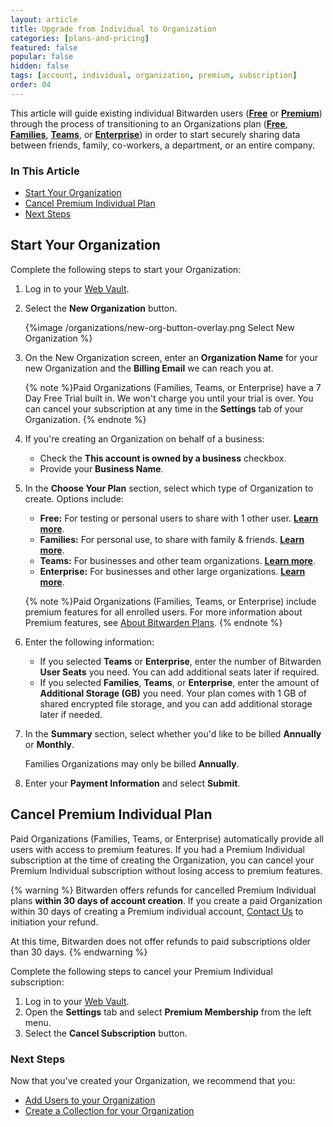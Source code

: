 ```yaml
---
layout: article
title: Upgrade from Individual to Organization
categories: [plans-and-pricing]
featured: false
popular: false
hidden: false
tags: [account, individual, organization, premium, subscription]
order: 04
---
```

This article will guide existing individual Bitwarden users ([**Free**](https://bitwarden.com/help/article/about-bitwarden-plans/#free-individual) or [**Premium**](https://bitwarden.com/help/article/about-bitwarden-plans/#premium-individual)) through the process of transitioning to an Organizations plan ([**Free**](https://bitwarden.com/help/article/about-bitwarden-plans/#free-organizations), [**Families**](https://bitwarden.com/help/about-bitwarden-plans/#families-organizations), [**Teams**](https://bitwarden.com/help/article/about-bitwarden-plans/#teams-organizations), or [**Enterprise**](https://bitwarden.com/help/article/about-bitwarden-plans/#enterprise-organizations)) in order to start securely sharing data between friends, family, co-workers, a department, or an entire company.

### In This Article
- [Start Your Organization](#start-your-organization)
- [Cancel Premium Individual Plan](#cancel-premium-individual-plan)
- [Next Steps](#next-steps)

## Start Your Organization

Complete the following steps to start your Organization:

1. Log in to your [Web Vault](https://vault.bitwarden.com/).
2. Select the **New Organization** button.

   {%image /organizations/new-org-button-overlay.png Select New Organization %}

3. On the New Organization screen, enter an **Organization Name** for your new Organization and the **Billing Email** we can reach you at.

   {% note %}Paid Organizations (Families, Teams, or Enterprise) have a 7 Day Free Trial built in. We won't charge you until your trial is over. You can cancel your subscription at any time in the **Settings** tab of your Organization.
   {% endnote %}

4. If you're creating an Organization on behalf of a business:
   - Check the **This account is owned by a business** checkbox.
   - Provide your **Business Name**.

5. In the **Choose Your Plan** section, select which type of Organization to create. Options include:
   - **Free:** For testing or personal users to share with 1 other user. **[Learn more](https://bitwarden.com/help/article/about-bitwarden-plans/#free-organizations/)**.
   - **Families:** For personal use, to share with family & friends. **[Learn more](https://bitwarden.com/help/article/about-bitwarden-plans/#families-organizations/)**.
   - **Teams:** For businesses and other team organizations. **[Learn more](https://bitwarden.com/help/article/about-bitwarden-plans/#teams-organizations/)**.
   - **Enterprise:** For businesses and other large organizations. **[Learn more](https://bitwarden.com/help/article/about-bitwarden-plans/#enterprise-organizations/)**.

   {% note %}Paid Organizations (Families, Teams, or Enterprise) include premium features for all enrolled users. For more information about Premium features, see [About Bitwarden Plans](https://bitwarden.com/help/article/about-bitwarden-plans/#compare-the-plans/).
   {% endnote %}

6. Enter the following information:
   - If you selected **Teams** or **Enterprise**, enter the number of Bitwarden **User Seats** you need. You can add additional seats later if required.
   - If you selected **Families**, **Teams**, or **Enterprise**, enter the amount of **Additional Storage (GB)** you need. Your plan comes with 1 GB of shared encrypted file storage, and you can add additional storage later if needed.
7. In the **Summary** section, select whether you'd like to be billed **Annually** or **Monthly**.

   Families Organizations may only be billed **Annually**.
8. Enter your **Payment Information** and select **Submit**.

## Cancel Premium Individual Plan

Paid Organizations (Families, Teams, or Enterprise) automatically provide all users with access to premium features. If you had a Premium Individual subscription at the time of creating the Organization, you can cancel your Premium Individual subscription without losing access to premium features.

{% warning %}
Bitwarden offers refunds for cancelled Premium Individual plans **within 30 days of account creation**. If you create a paid Organization within 30 days of creating a Premium individual account, [Contact Us](https://bitwarden.com/contact) to initiation your refund.

At this time, Bitwarden does not offer refunds to paid subscriptions older than 30 days.
{% endwarning %}

Complete the following steps to cancel your Premium Individual subscription:

1. Log in to your [Web Vault](https://vault.bitwarden.com/).
2. Open the **Settings** tab and select **Premium Membership** from the left menu.
3. Select the **Cancel Subscription** button.

### Next Steps

Now that you've created your Organization, we recommend that you:

- [Add Users to your Organization](https://bitwarden.com/help/article/managing-users/)
- [Create a Collection for your Organization](https://bitwarden.com/help/article/collections/)
